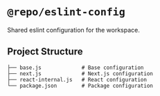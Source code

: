 # `@repo/eslint-config`

Shared eslint configuration for the workspace.

## Project Structure

```
├── base.js             # Base configuration
├── next.js             # Next.js configuration
├── react-internal.js   # React configuration
└── package.json        # Package configuration
```